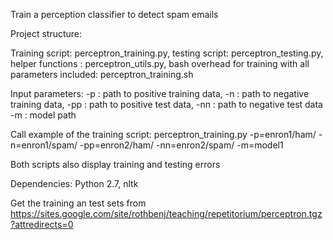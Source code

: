 Train a perception classifier to detect spam emails

Project structure:

 Training script: perceptron_training.py, 
 testing script:  perceptron_testing.py, 
 helper functions : perceptron_utils.py, 
 bash overhead for training with all parameters included: perceptron_training.sh

Input parameters:
-p : path to positive training data, 
-n : path to negative training data, 
-pp : path to positive test data, 
-nn : path to negative test data
-m : model path

Call example of the training script: perceptron_training.py -p=enron1/ham/ -n=enron1/spam/ -pp=enron2/ham/ -nn=enron2/spam/ -m=model1

Both scripts also display training and testing errors

Dependencies:
Python 2.7, 
nltk
 
 
Get the training an test sets from https://sites.google.com/site/rothbenj/teaching/repetitorium/perceptron.tgz?attredirects=0

